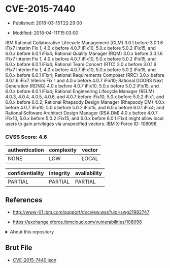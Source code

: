 # CVE-2015-7440

- Published: 2018-03-15T22:29:00

- Modified: 2018-04-11T15:03:00

IBM Rational Collaborative Lifecycle Management (CLM) 3.0.1 before 3.0.1.6 iFix7 Interim Fix 1, 4.0.x before 4.0.7 iFix10, 5.0.x before 5.0.2 iFix15, and 6.0.x before 6.0.1 iFix4; Rational Quality Manager (RQM) 3.0.x before 3.0.1.6 iFix7 Interim Fix 1, 4.0.x before 4.0.7 iFix10, 5.0.x before 5.0.2 iFix15, and 6.0.x before 6.0.1 iFix4; Rational Team Concert (RTC) 3.0.x before 3.0.1.6 iFix7 Interim Fix 1, 4.0.x before 4.0.7 iFix10, 5.0.x before 5.0.2 iFix15, and 6.0.x before 6.0.1 iFix4; Rational Requirements Composer (RRC) 3.0.x before 3.0.1.6 iFix7 Interim Fix 1 and 4.0.x before 4.0.7 iFix10; Rational DOORS Next Generation (RDNG) 4.0.x before 4.0.7 iFix10, 5.0.x before 5.0.2 iFix15, and 6.0.x before 6.0.1 iFix4; Rational Engineering Lifecycle Manager (RELM) 4.0.3, 4.0.4, 4.0.5, 4.0.6, and 4.0.7 before iFix10, 5.0.x before 5.0.2 iFix1, and 6.0.x before 6.0.2; Rational Rhapsody Design Manager (Rhapsody DM) 4.0.x before 4.0.7 iFix10, 5.0.x before 5.0.2 iFix15, and 6.0.x before 6.0.1 iFix4; and Rational Software Architect Design Manager (RSA DM) 4.0.x before 4.0.7 iFix10, 5.0.x before 5.0.2 iFix15, and 6.0.x before 6.0.1 iFix4 might allow local users to gain privileges via unspecified vectors. IBM X-Force ID: 108098.

### CVSS Score: **4.6**

| authentication | complexity | vector |
| --- | --- | --- |
| NONE | LOW | LOCAL |

| confidentiality | integrity | availability |
| --- | --- | --- |
| PARTIAL | PARTIAL | PARTIAL |

## References

* http://www-01.ibm.com/support/docview.wss?uid=swg21982747

* https://exchange.xforce.ibmcloud.com/vulnerabilities/108098

<details>
<summary>About this repository</summary> 

  This repository is part of the project [Live Hack CVE](https://github.com/Live-Hack-CVE). Main website can be found [www.live-hack.org](https://www.live-hack.org) 
  
  Made by [Sn0wAlice](https://github.com/Sn0wAlice) for the people that care about security and need to have a feed of the latest CVEs. Hope you enjoy it, don't forget to star the repo and follow me on [Twitter](https://twitter.com/Sn0wAlice) and [Github](https://github.com/Sn0wAlice). And that is my [personnal website](https://www.alice-snow.me/)

  - [Home Page](https://github.com/Live-Hack-CVE)
  - [Framework](https://github.com/Live-Hack-CVE/cve-framework)
  - [CVE database](https://github.com/Live-Hack-CVE/full_database)
  - [Changelog](https://github.com/Live-Hack-CVE/Changelog)
</details>

## Brut File

* [CVE-2015-7440.json](https://raw.githubusercontent.com/Live-Hack-CVE/full_database/main/cves/2015/CVE-2015-7440.json)

